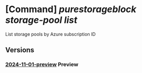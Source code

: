 # [Command] _purestorageblock storage-pool list_

List storage pools by Azure subscription ID

## Versions

### [2024-11-01-preview](/Resources/mgmt-plane/L3N1YnNjcmlwdGlvbnMve30vcHJvdmlkZXJzL3B1cmVzdG9yYWdlLmJsb2NrL3N0b3JhZ2Vwb29scw==/2024-11-01-preview.xml) **Preview**

<!-- mgmt-plane /subscriptions/{}/providers/purestorage.block/storagepools 2024-11-01-preview -->
<!-- mgmt-plane /subscriptions/{}/resourcegroups/{}/providers/purestorage.block/storagepools 2024-11-01-preview -->
